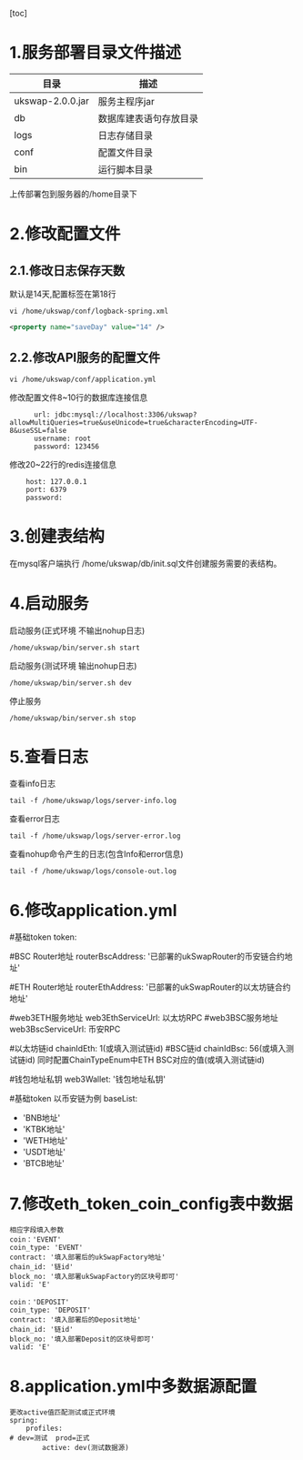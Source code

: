 [toc]
# 1.服务部署目录文件描述

| 目录               | 描述        |
|------------------| --------- |
| ukswap-2.0.0.jar | 服务主程序jar  |
| db               | 数据库建表语句存放目录    |
| logs             | 日志存储目录    |
| conf             | 配置文件目录    |
| bin              | 运行脚本目录    |

上传部署包到服务器的/home目录下

# 2.修改配置文件
## 2.1.修改日志保存天数
默认是14天,配置标签在第18行

    vi /home/ukswap/conf/logback-spring.xml

```xml
<property name="saveDay" value="14" />
```

## 2.2.修改API服务的配置文件

    vi /home/ukswap/conf/application.yml


修改配置文件8~10行的数据库连接信息
```
      url: jdbc:mysql://localhost:3306/ukswap?allowMultiQueries=true&useUnicode=true&characterEncoding=UTF-8&useSSL=false
      username: root
      password: 123456
```

修改20~22行的redis连接信息
```
    host: 127.0.0.1
    port: 6379
    password:
```
# 3.创建表结构
在mysql客户端执行 /home/ukswap/db/init.sql文件创建服务需要的表结构。

# 4.启动服务

启动服务(正式环境 不输出nohup日志)

    /home/ukswap/bin/server.sh start

启动服务(测试环境 输出nohup日志)

    /home/ukswap/bin/server.sh dev

停止服务

    /home/ukswap/bin/server.sh stop

# 5.查看日志

查看info日志

    tail -f /home/ukswap/logs/server-info.log

查看error日志

    tail -f /home/ukswap/logs/server-error.log

查看nohup命令产生的日志(包含Info和error信息)

    tail -f /home/ukswap/logs/console-out.log  

# 6.修改application.yml

#基础token
token:

#BSC Router地址
routerBscAddress: '已部署的ukSwapRouter的币安链合约地址'

#ETH Router地址
routerEthAddress: '已部署的ukSwapRouter的以太坊链合约地址'

#web3ETH服务地址
web3EthServiceUrl: 以太坊RPC
#web3BSC服务地址
web3BscServiceUrl: 币安RPC

#以太坊链id
chainIdEth: 1(或填入测试链id)
#BSC链id
chainIdBsc: 56(或填入测试链id)
同时配置ChainTypeEnum中ETH BSC对应的值(或填入测试链id)

#钱包地址私钥
web3Wallet: '钱包地址私钥'

#基础token 以币安链为例
baseList:
- 'BNB地址'
- 'KTBK地址'
- 'WETH地址'
- 'USDT地址'
- 'BTCB地址'

# 7.修改eth_token_coin_config表中数据
    相应字段填入参数
    coin：'EVENT'
    coin_type: 'EVENT'
    contract: '填入部署后的ukSwapFactory地址'
    chain_id: '链id'
    block_no: '填入部署ukSwapFactory的区块号即可'
    valid: 'E'

    coin：'DEPOSIT'
    coin_type: 'DEPOSIT'
    contract: '填入部署后的Deposit地址'
    chain_id: '链id'
    block_no: '填入部署Deposit的区块号即可'
    valid: 'E'
# 8.application.yml中多数据源配置
    更改active值匹配测试或正式环境
    spring:
        profiles:
    # dev=测试  prod=正式
            active: dev(测试数据源)
